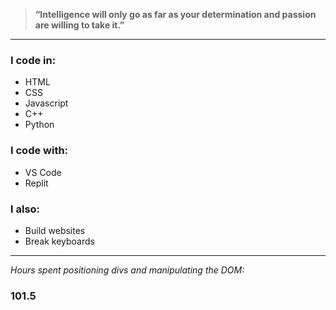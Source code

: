 > **“Intelligence will only go as far as your determination and passion are willing to take it.”**
---
### I code in:
- HTML
- CSS
- Javascript
- C++
- Python

### I code with:
- VS Code
- Replit

### I also:
- Build websites
- Break keyboards
---
*Hours spent positioning divs and manipulating the DOM:*
### 101.5
